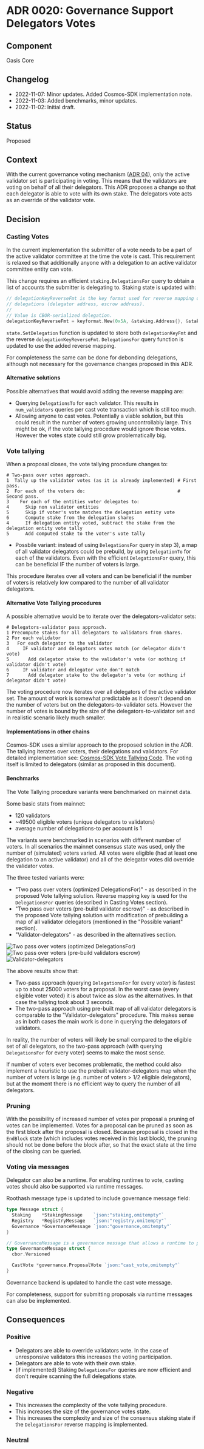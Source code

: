 # ADR 0020: Governance Support Delegators Votes

## Component

Oasis Core

## Changelog

- 2022-11-07: Minor updates. Added Cosmos-SDK implementation note.
- 2022-11-03: Added benchmarks, minor updates.
- 2022-11-02: Initial draft.

## Status

Proposed

## Context

With the current governance voting mechanism ([ADR 04]), only the active
validator set is participating in voting. This means that the validators are
voting on behalf of all their delegators. This ADR proposes a change so that
each delegator is able to vote with its own stake. The delegators vote acts as
an override of the validator vote.

## Decision

### Casting Votes

In the current implementation the submitter of a vote needs to be a part of the
active validator committee at the time the vote is cast. This requirement is
relaxed so that additionally anyone with a delegation to an active validator
committee entity can vote.

This change requires an efficient `staking.DelegationsFor` query to obtain a
list of accounts the submitter is delegating to. Staking state is updated with:

```go
// delegationKeyReverseFmt is the key format used for reverse mapping of
// delegations (delegator address, escrow address).
//
// Value is CBOR-serialized delegation.
delegationKeyReverseFmt = keyformat.New(0x5A, &staking.Address{}, &staking.Address{})
```

`state.SetDelegation` function is updated to store both `delegationKeyFmt` and
the reverse `delegationKeyReverseFmt`. `DelegationsFor` query function is
updated to use the added reverse mapping.

For completeness the same can be done for debonding delegations, although not
necessary for the governance changes proposed in this ADR.

#### Alternative solutions

Possible alternatives that would avoid adding the reverse mapping are:

- Querying `DelegationsTo` for each validator. This results in `num_validators`
  queries per cast vote transaction which is still too much.
- Allowing anyone to cast votes. Potentially a viable solution, but this could
  result in the number of voters growing uncontrollably large. This might be ok,
  if the vote tallying procedure would ignore those votes. However the votes
  state could still grow problematically big.

### Vote tallying

When a proposal closes, the vote tallying procedure changes to:

```
# Two-pass over votes approach.
1  Tally up the validator votes (as it is already implemented) # First pass.
2  For each of the voters do:                                  # Second pass.
3    For each of the entities voter delegates to:
4      Skip non validator entities
5      Skip if voter's vote matches the delegation entity vote
6      Compute stake from the delegation shares
4      If delegation entity voted, subtract the stake from the delegation entity vote tally
5      Add computed stake to the voter's vote tally
```

- Possbile variant: instead of using `DelegationsFor` query in step 3), a map of
  all validator delegators could be prebuild, by using `DelegationTo` for each
  of the validators. Even with the efficient `DelegationsFor` query, this can be
  beneficial IF the number of voters is large.

This procedure iterates over all voters and can be beneficial if the number of
voters is relatively low compared to the number of all validator delegators.

#### Alternative Vote Tallying procedures

A possible alternative would be to iterate over the delegators-validator sets:

```
# Delegators-validator pass approach.
1 Precompute stakes for all delegators to validators from shares.
2 For each validator
3   For each delegator to the validator
4     IF validator and delegators votes match (or delegator didn't vote)
5       Add delegator stake to the validator's vote (or nothing if validator didn't vote)
6     IF validator and delegator vote don't match
7       Add delegator stake to the delegator's vote (or nothing if delegator didn't vote)
```

The voting procedure now iterates over all delegators of the active validator
set. The amount of work is somewhat predictable as it doesn't depend on the
number of voters but on the delegators-to-validator sets. However the number of
votes is bound by the size of the delegators-to-validator set and in realistic
scenario likely much smaller.

#### Implementations in other chains

Cosmos-SDK uses a similar approach to the proposed solution in the ADR. The
tallying iterates over voters, their delegations and validators. For detailed
implementation see: [Cosmos-SDK Vote Tallying Code]. The voting itself is
limited to delegators (similar as proposed in this document).

#### Benchmarks

The Vote Tallying procedure variants were benchmarked on mainnet data.

Some basic stats from mainnet:

- 120 validators
- ~49500 eligible voters (unique delegators to validators)
- average number of delegations-to per account is 1

The variants were benchmarked in scenarios with different number of voters. In
all scenarios the mainnet consensus state was used, only the number of
(simulated) voters varied. All votes were eligible (had at least one delegation
to an active validator) and all of the delegator votes did override the
validator votes.

The three tested variants were:

- "Two pass over voters (optimized DelegationsFor)" - as described in the
  proposed Vote tallying solution. Reverse mapping key is used for the
  `DelegationsFor` queries (described in Casting Votes section).
- "Two pass over voters (pre-build validator escrow)" - as described in the
  proposed Vote tallying solution with modification of prebuilding a map of all
  validator delegators (mentioned in the "Possible variant" section).
- "Validator-delegators" - as described in the alternatives section.

![Two pass over voters (optimized DelegationsFor)](0020-bench1.png)
![Two pass over voters (pre-build validators escrow)](0020-bench2.png)
![Validator-delegators](0020-bench3.png)

The above results show that:

- Two-pass approach (querying `DelegationsFor` for every voter) is fastest up to
  about 25000 voters for a proposal. In the worst case (every eligible voter
  voted) it is about twice as slow as the alternatives. In that case the
  tallying took about 3 seconds.
- The two-pass approach using pre-built map of all validator delegators is
  comparable to the "Validator-delegators" procedure. This makes sense as in
  both cases the main work is done in querying the delegators of validators.

In reality, the number of voters will likely be small compared to the eligible
set of all delegators, so the two-pass approach (with querying `DelegationsFor`
for every voter) seems to make the most sense.

If number of voters ever becomes problematic, the method could also implement a
heuristic to use the prebuilt validator-delegators map when the number of voters
is large (e.g. number of voters > 1/2 eligible delegators), but at the moment
there is no efficient way to query the number of all delegators.

### Pruning

With the possibility of increased number of votes per proposal a pruning of
votes can be implemented. Votes for a proposal can be pruned as soon as the
first block after the proposal is closed. Because proposal is closed in the
`EndBlock` state (which includes votes received in this last block), the pruning
should not be done before the block after, so that the exact state at the time
of the closing can be queried.

### Voting via messages

Delegator can also be a runtime. For enabling runtimes to vote, casting votes
should also be supported via runtime messages.

Roothash message type is updated to include governance message field:

```go
type Message struct {
  Staking    *StakingMessage    `json:"staking,omitempty"`
  Registry   *RegistryMessage   `json:"registry,omitempty"`
  Governance *GovernanceMessage `json:"governance,omitempty"`
}

// GovernanceMessage is a governance message that allows a runtime to perform governance operations.
type GovernanceMessage struct {
  cbor.Versioned

  CastVote *governance.ProposalVote `json:"cast_vote,omitempty"`
}
```

Governance backend is updated to handle the cast vote message.

For completeness, support for submitting proposals via runtime messages can also
be implemented.

## Consequences

### Positive

- Delegators are able to override validators vote. In the case of unresponsive
  validators this increases the voting participation.
- Delegators are able to vote with their own stake.
- (if implemented) Staking `DelegationsFor` queries are now efficient and don't
  require scanning the full delegations state.

### Negative

- This increases the complexity of the vote tallying procedure.
- This increases the size of the governance votes state.
- This increases the complexity and size of the consensus staking state if the
  `DelegationsFor` reverse mapping is implemented.

### Neutral

<!-- markdownlint-disable line-length -->
[ADR 04]: ./0004-runtime-governance.md
[Cosmos-SDK Vote Tallying Code]:
  https://github.com/cosmos/cosmos-sdk/blob/dc004c85f2e8b8fb4f66caac2703228c5bf544cf/x/gov/keeper/tally.go#L37-L90
<!-- markdownlint-enable line-length -->
